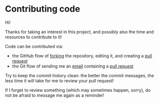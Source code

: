# Contributing code

Hi!

Thanks for taking an interest in this project, and possibly also the time and resources to contribute to it!

Code can be contributed via:

* the GitHub flow of [forking](https://docs.github.com/en/pull-requests/collaborating-with-pull-requests/working-with-forks/about-forks) the repository, editing it, and creating a [pull request](https://docs.github.com/en/pull-requests/collaborating-with-pull-requests/proposing-changes-to-your-work-with-pull-requests/about-pull-requests)
* the Git flow of sending me an [email](mailto:lorenzo.balugani@gmail.com) containing a [pull request](https://git-scm.com/docs/git-request-pull)

Try to keep the commit history clean: the better the commit messages, the less time it will take for me to review your pull request!

If I forget to review something (which may sometimes happen, sorry), do not be afraid to message me again as a reminder!